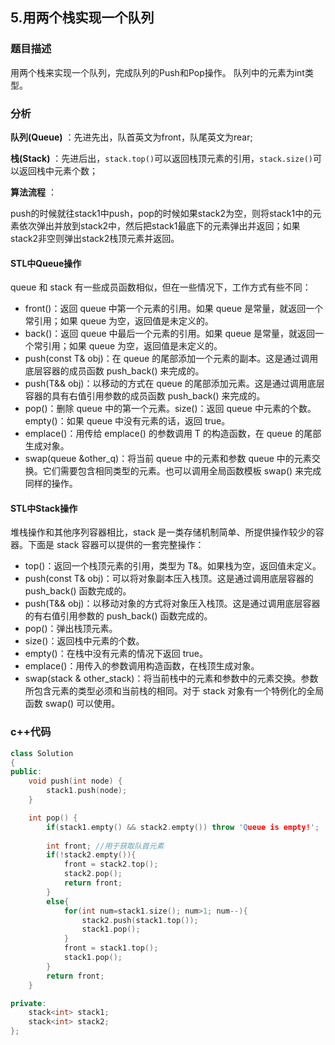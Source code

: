 ## 5.用两个栈实现一个队列
### 题目描述  
用两个栈来实现一个队列，完成队列的Push和Pop操作。 队列中的元素为int类型。   


### 分析
**队列(Queue)** ：先进先出，队首英文为front，队尾英文为rear;   

**栈(Stack)** ：先进后出，`stack.top()`可以返回栈顶元素的引用，`stack.size()`可以返回栈中元素个数；   

**算法流程** ：   

push的时候就往stack1中push，pop的时候如果stack2为空，则将stack1中的元素依次弹出并放到stack2中，然后把stack1最底下的元素弹出并返回；如果stack2非空则弹出stack2栈顶元素并返回。      

#### STL中Queue操作  
queue 和 stack 有一些成员函数相似，但在一些情况下，工作方式有些不同：
- front()：返回 queue 中第一个元素的引用。如果 queue 是常量，就返回一个常引用；如果 queue 为空，返回值是未定义的。
- back()：返回 queue 中最后一个元素的引用。如果 queue 是常量，就返回一个常引用；如果 queue 为空，返回值是未定义的。
- push(const T& obj)：在 queue 的尾部添加一个元素的副本。这是通过调用底层容器的成员函数 push_back() 来完成的。
- push(T&& obj)：以移动的方式在 queue 的尾部添加元素。这是通过调用底层容器的具有右值引用参数的成员函数 push_back() 来完成的。
- pop()：删除 queue 中的第一个元素。size()：返回 queue 中元素的个数。empty()：如果 queue 中没有元素的话，返回 true。
- emplace()：用传给 emplace() 的参数调用 T 的构造函数，在 queue 的尾部生成对象。
- swap(queue<T> &other_q)：将当前 queue 中的元素和参数 queue 中的元素交换。它们需要包含相同类型的元素。也可以调用全局函数模板 swap() 来完成同样的操作。

#### STL中Stack操作  
堆栈操作和其他序列容器相比，stack 是一类存储机制简单、所提供操作较少的容器。下面是 stack 容器可以提供的一套完整操作：
- top()：返回一个栈顶元素的引用，类型为 T&。如果栈为空，返回值未定义。
- push(const T& obj)：可以将对象副本压入栈顶。这是通过调用底层容器的 push_back() 函数完成的。
- push(T&& obj)：以移动对象的方式将对象压入栈顶。这是通过调用底层容器的有右值引用参数的 push_back() 函数完成的。
- pop()：弹出栈顶元素。
- size()：返回栈中元素的个数。
- empty()：在栈中没有元素的情况下返回 true。
- emplace()：用传入的参数调用构造函数，在栈顶生成对象。
- swap(stack<T> & other_stack)：将当前栈中的元素和参数中的元素交换。参数所包含元素的类型必须和当前栈的相同。对于 stack 对象有一个特例化的全局函数 swap() 可以使用。


### c++代码
```c++
class Solution
{
public:
    void push(int node) {
        stack1.push(node);
    }

    int pop() {
        if(stack1.empty() && stack2.empty()) throw 'Queue is empty!';
        
        int front; //用于获取队首元素
        if(!stack2.empty()){
            front = stack2.top();
            stack2.pop();
            return front;
        }
        else{
            for(int num=stack1.size(); num>1; num--){
                stack2.push(stack1.top());
                stack1.pop();
            }
            front = stack1.top();
            stack1.pop();
        }
        return front;
    }

private:
    stack<int> stack1;
    stack<int> stack2;
};

```

